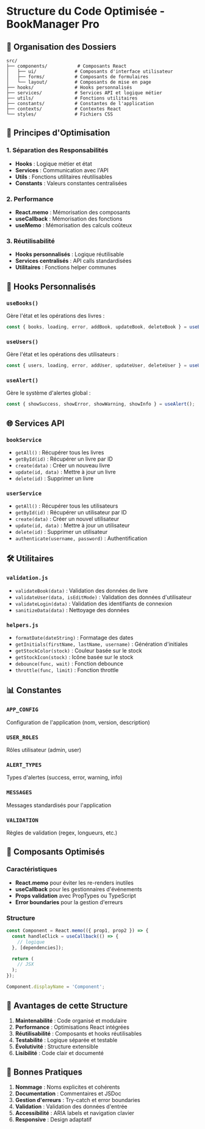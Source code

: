 # Structure du Code Optimisée - BookManager Pro

## 📁 Organisation des Dossiers

```
src/
├── components/           # Composants React
│   ├── ui/              # Composants d'interface utilisateur
│   ├── forms/           # Composants de formulaires
│   └── layout/          # Composants de mise en page
├── hooks/               # Hooks personnalisés
├── services/            # Services API et logique métier
├── utils/               # Fonctions utilitaires
├── constants/           # Constantes de l'application
├── contexts/            # Contextes React
└── styles/              # Fichiers CSS
```

## 🎯 Principes d'Optimisation

### 1. **Séparation des Responsabilités**
- **Hooks** : Logique métier et état
- **Services** : Communication avec l'API
- **Utils** : Fonctions utilitaires réutilisables
- **Constants** : Valeurs constantes centralisées

### 2. **Performance**
- **React.memo** : Mémorisation des composants
- **useCallback** : Mémorisation des fonctions
- **useMemo** : Mémorisation des calculs coûteux

### 3. **Réutilisabilité**
- **Hooks personnalisés** : Logique réutilisable
- **Services centralisés** : API calls standardisées
- **Utilitaires** : Fonctions helper communes

## 🔧 Hooks Personnalisés

### `useBooks()`
Gère l'état et les opérations des livres :
```javascript
const { books, loading, error, addBook, updateBook, deleteBook } = useBooks();
```

### `useUsers()`
Gère l'état et les opérations des utilisateurs :
```javascript
const { users, loading, error, addUser, updateUser, deleteUser } = useUsers();
```

### `useAlert()`
Gère le système d'alertes global :
```javascript
const { showSuccess, showError, showWarning, showInfo } = useAlert();
```

## 🌐 Services API

### `bookService`
- `getAll()` : Récupérer tous les livres
- `getById(id)` : Récupérer un livre par ID
- `create(data)` : Créer un nouveau livre
- `update(id, data)` : Mettre à jour un livre
- `delete(id)` : Supprimer un livre

### `userService`
- `getAll()` : Récupérer tous les utilisateurs
- `getById(id)` : Récupérer un utilisateur par ID
- `create(data)` : Créer un nouvel utilisateur
- `update(id, data)` : Mettre à jour un utilisateur
- `delete(id)` : Supprimer un utilisateur
- `authenticate(username, password)` : Authentification

## 🛠️ Utilitaires

### `validation.js`
- `validateBook(data)` : Validation des données de livre
- `validateUser(data, isEditMode)` : Validation des données d'utilisateur
- `validateLogin(data)` : Validation des identifiants de connexion
- `sanitizeData(data)` : Nettoyage des données

### `helpers.js`
- `formatDate(dateString)` : Formatage des dates
- `getInitials(firstName, lastName, username)` : Génération d'initiales
- `getStockColor(stock)` : Couleur basée sur le stock
- `getStockIcon(stock)` : Icône basée sur le stock
- `debounce(func, wait)` : Fonction debounce
- `throttle(func, limit)` : Fonction throttle

## 📊 Constantes

### `APP_CONFIG`
Configuration de l'application (nom, version, description)

### `USER_ROLES`
Rôles utilisateur (admin, user)

### `ALERT_TYPES`
Types d'alertes (success, error, warning, info)

### `MESSAGES`
Messages standardisés pour l'application

### `VALIDATION`
Règles de validation (regex, longueurs, etc.)

## 🎨 Composants Optimisés

### Caractéristiques
- **React.memo** pour éviter les re-renders inutiles
- **useCallback** pour les gestionnaires d'événements
- **Props validation** avec PropTypes ou TypeScript
- **Error boundaries** pour la gestion d'erreurs

### Structure
```javascript
const Component = React.memo(({ prop1, prop2 }) => {
  const handleClick = useCallback(() => {
    // logique
  }, [dependencies]);

  return (
    // JSX
  );
});

Component.displayName = 'Component';
```

## 🚀 Avantages de cette Structure

1. **Maintenabilité** : Code organisé et modulaire
2. **Performance** : Optimisations React intégrées
3. **Réutilisabilité** : Composants et hooks réutilisables
4. **Testabilité** : Logique séparée et testable
5. **Évolutivité** : Structure extensible
6. **Lisibilité** : Code clair et documenté

## 📝 Bonnes Pratiques

1. **Nommage** : Noms explicites et cohérents
2. **Documentation** : Commentaires et JSDoc
3. **Gestion d'erreurs** : Try-catch et error boundaries
4. **Validation** : Validation des données d'entrée
5. **Accessibilité** : ARIA labels et navigation clavier
6. **Responsive** : Design adaptatif
